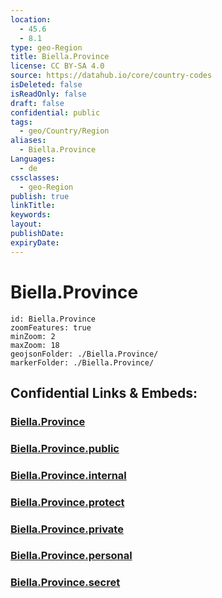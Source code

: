 ```yaml
---
location:
  - 45.6
  - 8.1
type: geo-Region
title: Biella.Province
license: CC BY-SA 4.0
source: https://datahub.io/core/country-codes
isDeleted: false
isReadOnly: false
draft: false
confidential: public
tags:
  - geo/Country/Region
aliases:
  - Biella.Province
Languages:
  - de
cssclasses:
  - geo-Region
publish: true
linkTitle:
keywords:
layout:
publishDate:
expiryDate:
---
```


# Biella.Province

```leaflet
id: Biella.Province
zoomFeatures: true 
minZoom: 2 
maxZoom: 18
geojsonFolder: ./Biella.Province/
markerFolder: ./Biella.Province/
```


## Confidential Links & Embeds: 

### [Biella.Province](/_Standards/Earth/Continent/Europe/Europe~South/Italy/regions~Italy/Piedmont/Biella.Province.md) 

### [Biella.Province.public](/_public/Earth/Continent/Europe/Europe~South/Italy/regions~Italy/Piedmont/Biella.Province.public.md) 

### [Biella.Province.internal](/_internal/Earth/Continent/Europe/Europe~South/Italy/regions~Italy/Piedmont/Biella.Province.internal.md) 

### [Biella.Province.protect](/_protect/Earth/Continent/Europe/Europe~South/Italy/regions~Italy/Piedmont/Biella.Province.protect.md) 

### [Biella.Province.private](/_private/Earth/Continent/Europe/Europe~South/Italy/regions~Italy/Piedmont/Biella.Province.private.md) 

### [Biella.Province.personal](/_personal/Earth/Continent/Europe/Europe~South/Italy/regions~Italy/Piedmont/Biella.Province.personal.md) 

### [Biella.Province.secret](/_secret/Earth/Continent/Europe/Europe~South/Italy/regions~Italy/Piedmont/Biella.Province.secret.md)

